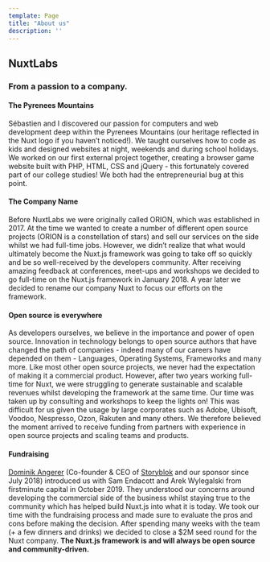 ```yaml
---
template: Page
title: "About us"
description: ''
---
```


## NuxtLabs
### From a passion to a company.

#### The Pyrenees Mountains

Sébastien and I discovered our passion for computers and web development deep within the Pyrenees Mountains (our heritage reflected in the Nuxt logo if you haven’t noticed!). We taught ourselves how to code as kids and designed websites at night, weekends and during school holidays. We worked on our first external project together, creating a browser game website built with PHP, HTML, CSS and jQuery - this fortunately covered part of our college studies! We both had the entrepreneurial bug at this point.

#### The Company Name

Before NuxtLabs we were originally called ORION, which was established in 2017. At the time we wanted to create a number of different open source projects (ORION is a constellation of stars) and sell our services on the side whilst we had full-time jobs. However, we didn’t realize that what would ultimately become the Nuxt.js framework was going to take off so quickly and be so well-received by the developers community. After receiving amazing feedback at conferences, meet-ups and workshops we decided to go full-time on the Nuxt.js framework in January 2018. A year later we decided to rename our company Nuxt to focus our efforts on the framework.

#### Open source is everywhere

As developers ourselves, we believe in the importance and power of open source. Innovation in technology belongs to open source authors that have changed the path of companies - indeed many of our careers have depended on them - Languages, Operating Systems, Frameworks and many more. Like most other open source projects, we never had the expectation of making it a commercial product. However, after two years working full-time for Nuxt, we were struggling to generate sustainable and scalable revenues whilst developing the framework at the same time. Our time was taken up by consulting and workshops to keep the lights on! This was difficult for us given the usage by large corporates such as Adobe, Ubisoft, Voodoo, Nespresso, Ozon, Rakuten and many others. We therefore believed the moment arrived to receive funding from partners with experience in open source projects and scaling teams and products.

#### Fundraising

[Dominik Angerer](https://twitter.com/domangerer) (Co-founder & CEO of [Storyblok](https://www.storyblok.com) and our sponsor since July 2018) introduced us with Sam Endacott and Arek Wylegalski from firstminute capital in October 2019. They understood our concerns around developing the commercial side of the business whilst staying true to the community which has helped build Nuxt.js into what it is today. We took our time with the fundraising process and made sure to evaluate the pros and cons before making the decision. After spending many weeks with the team (+ a few dinners and drinks) we decided to close a \$2M seed round for the Nuxt company. **The Nuxt.js framework is and will always be open source and community-driven.**

